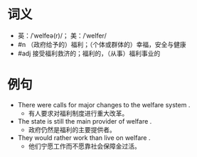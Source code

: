 # 词义
- 英：/ˈwelfeə(r)/； 美：/ˈwelfer/
- #n （政府给予的）福利；（个体或群体的）幸福，安全与健康
- #adj 接受福利救济的；福利的，（从事）福利事业的
# 例句
- There were calls for major changes to the welfare system .
	- 有人要求对福利制度进行重大改革。
- The state is still the main provider of welfare .
	- 政府仍然是福利的主要提供者。
- They would rather work than live on welfare .
	- 他们宁愿工作而不愿靠社会保障金过活。

